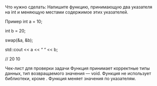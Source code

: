 Что нужно сделать:
Напишите функцию, принимающую два указателя на int и меняющую местами содержимое этих указателей.

Пример
int a = 10;

int b = 20;

swap(&a, &b);

std::cout << a << “ “ << b;

// 20 10


Чек-лист для проверки задачи
Функция принимает корректные типы данных, тип возвращаемого значения — void.
Функция не использует библиотеки, кроме <iostream>.
Функция меняет значения по указателям.
